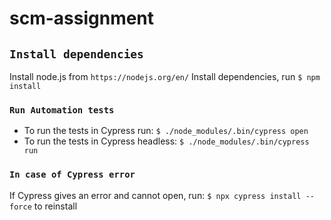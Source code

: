 # scm-assignment

## `Install dependencies`

Install node.js from `https://nodejs.org/en/`
Install dependencies, run `$ npm install`

### `Run Automation tests`

- To run the tests in Cypress run: `$ ./node_modules/.bin/cypress open`  
- To run the tests in Cypress headless: `$ ./node_modules/.bin/cypress run` 

### `In case of Cypress error`

If Cypress gives an error and cannot open, run: `$ npx cypress install --force` to reinstall 
